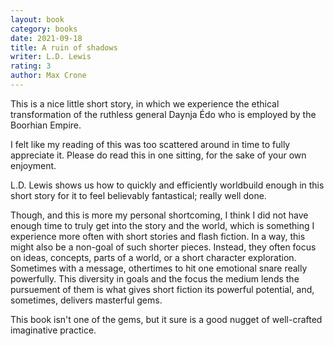 ```yaml
---
layout: book
category: books
date: 2021-09-18
title: A ruin of shadows
writer: L.D. Lewis
rating: 3
author: Max Crone
---
```


This is a nice little short story, in which we experience the ethical transformation of the ruthless general Daynja Édo who is employed by the Boorhian Empire.

I felt like my reading of this was too scattered around in time to fully appreciate it.
Please do read this in one sitting, for the sake of your own enjoyment.

L.D. Lewis shows us how to quickly and efficiently worldbuild enough in this short story for it to feel believably fantastical; really well done.

Though, and this is more my personal shortcoming, I think I did not have enough time to truly get into the story and the world, which is something I experience more often with short stories and flash fiction.
In a way, this might also be a non-goal of such shorter pieces.
Instead, they often focus on ideas, concepts, parts of a world, or a short character exploration.
Sometimes with a message, othertimes to hit one emotional snare really powerfully.
This diversity in goals and the focus the medium lends the pursuement of them is what gives short fiction its powerful potential, and, sometimes, delivers masterful gems.

This book isn't one of the gems, but it sure is a good nugget of well-crafted imaginative practice.
